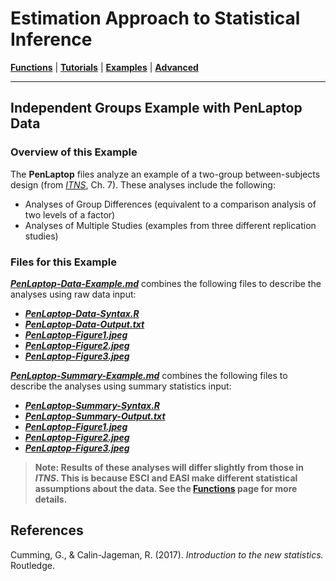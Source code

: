 # Estimation Approach to Statistical Inference

[**Functions**](../../A-Functions) | 
[**Tutorials**](../../B-Tutorials) | 
[**Examples**](../../C-Examples) | 
[**Advanced**](../../D-Advanced)

---

## Independent Groups Example with PenLaptop Data

### Overview of this Example

The **PenLaptop** files analyze an example of a two-group between-subjects design (from _[ITNS](https://thenewstatistics.com/itns/ "Introduction to the New Statistics")_, Ch. 7). These analyses include the following:

- Analyses of Group Differences (equivalent to a comparison analysis of two levels of a factor)
- Analyses of Multiple Studies (examples from three different replication studies)

### Files for this Example

[**_PenLaptop-Data-Example.md_**](./PenLaptop-Data-Example.md) combines the following files to describe the analyses using raw data input:

- [**_PenLaptop-Data-Syntax.R_**](./PenLaptop-Data-Syntax.R)
- [**_PenLaptop-Data-Output.txt_**](./PenLaptop-Data-Output.txt)
- [**_PenLaptop-Figure1.jpeg_**](./PenLaptop-Figure1.jpeg)
- [**_PenLaptop-Figure2.jpeg_**](./PenLaptop-Figure2.jpeg)
- [**_PenLaptop-Figure3.jpeg_**](./PenLaptop-Figure3.jpeg) 

[**_PenLaptop-Summary-Example.md_**](./PenLaptop-Summary-Example.md) combines the following files to describe the analyses using summary statistics input:

- [**_PenLaptop-Summary-Syntax.R_**](./PenLaptop-Summary-Syntax.R)
- [**_PenLaptop-Summary-Output.txt_**](./PenLaptop-Summary-Output.txt)
- [**_PenLaptop-Figure1.jpeg_**](./PenLaptop-Figure1.jpeg)
- [**_PenLaptop-Figure2.jpeg_**](./PenLaptop-Figure2.jpeg)
- [**_PenLaptop-Figure3.jpeg_**](./PenLaptop-Figure3.jpeg) 

> **Note: Results of these analyses will differ slightly from those in _ITNS_. This is because ESCI and EASI make different statistical assumptions about the data. See the [**Functions**](https://github.com/cwendorf/EASI/tree/master/A-Functions) page for more details.**

## References

Cumming, G., & Calin-Jageman, R. (2017). _Introduction to the new statistics._ Routledge.
